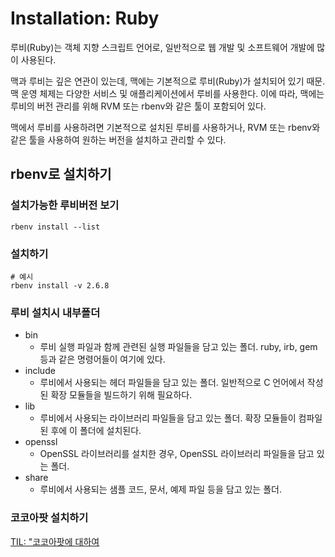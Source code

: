 # Installation: Ruby

루비(Ruby)는 객체 지향 스크립트 언어로, 일반적으로 웹 개발 및 소프트웨어 개발에 많이 사용된다.

맥과 루비는 깊은 연관이 있는데, 맥에는 기본적으로 루비(Ruby)가 설치되어 있기 때문. 맥 운영 체제는 다양한 서비스 및 애플리케이션에서 루비를 사용한다. 이에 따라, 맥에는 루비의 버전 관리를 위해 RVM 또는 rbenv와 같은 툴이 포함되어 있다.

맥에서 루비를 사용하려면 기본적으로 설치된 루비를 사용하거나, RVM 또는 rbenv와 같은 툴을 사용하여 원하는 버전을 설치하고 관리할 수 있다.


## rbenv로 설치하기

### 설치가능한 루비버전 보기

```
rbenv install --list

```
### 설치하기

```
# 예시
rbenv install -v 2.6.8

```

### 루비 설치시 내부폴더

- bin
    - 루비 실행 파일과 함께 관련된 실행 파일들을 담고 있는 폴더. ruby, irb, gem 등과 같은 명령어들이 여기에 있다.
- include
    - 루비에서 사용되는 헤더 파일들을 담고 있는 폴더. 일반적으로 C 언어에서 작성된 확장 모듈들을 빌드하기 위해 필요하다.
- lib
    - 루비에서 사용되는 라이브러리 파일들을 담고 있는 폴더. 확장 모듈들이 컴파일된 후에 이 폴더에 설치된다.
- openssl
    - OpenSSL 라이브러리를 설치한 경우, OpenSSL 라이브러리 파일들을 담고 있는 폴더.
- share
    - 루비에서 사용되는 샘플 코드, 문서, 예제 파일 등을 담고 있는 폴더.

### 코코아팟 설치하기

[TIL: "코코아팟에 대하여](https://github.com/isGeekCode/TIL/blob/main/Library/About_cocoaPods_basic.md)
